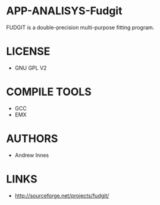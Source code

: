 APP-ANALISYS-Fudgit
===================

FUDGIT is a double-precision multi-purpose fitting program.

LICENSE
===============
* GNU GPL V2

COMPILE TOOLS
===============
* GCC
* EMX

AUTHORS
===============
* Andrew Innes

LINKS
===============
* http://sourceforge.net/projects/fudgit/
